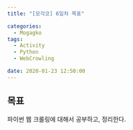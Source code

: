 ```yaml
---
title: "[모각코] 6일차 목표"

categories:
  - Mogagko
tags:
  - Activity
  - Python
  - WebCrowling

date: 2020-01-23 12:50:00
---
```


## 목표
파이썬 웹 크롤링에 대해서 공부하고, 정리한다.

